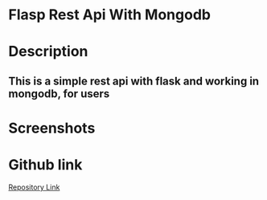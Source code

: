 # Flasp Rest Api With Mongodb

# Description

## This is a simple rest api with flask and working in mongodb, for users

# Screenshots

# Github link

[Repository Link](https://github.com/userlg/flask-api-mongo)